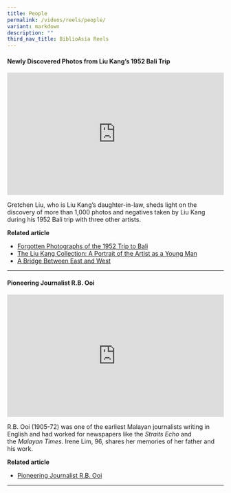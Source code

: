 ```yaml
---
title: People
permalink: /videos/reels/people/
variant: markdown
description: ""
third_nav_title: BiblioAsia Reels
---
```

#### **Newly Discovered Photos from Liu Kang’s 1952 Bali Trip**

<style>.embed-container {position: relative; padding-bottom: 56.25%; height: 0; overflow: hidden; max-width: 100%; } .embed-container iframe, .embed-container object, .embed-container embed { position: absolute; top: 0; left: 0; width: 100%; height: 100%; }</style><div class="embed-container"><iframe src="https://www.youtube.com/embed/N6-mH2P16B8" frameborder="0" allowfullscreen=""></iframe></div>

Gretchen Liu, who is Liu Kang’s daughter-in-law, sheds light on the discovery of more than 1,000 photos and negatives taken by Liu Kang during his 1952 Bali trip with three other artists.

**Related article** <br>
* [Forgotten Photographs of the 1952 Trip to Bali](/vol-21/issue-1/apr-jun-2025/liu-kang-forgotten-photographs-bali/)<br>
* [The Liu Kang Collection: A Portrait of the Artist as a Young Man](/vol-21/issue-1/apr-jun-2025/liu-kang-collection/)<br>
* [A Bridge Between East and West](/vol-21/issue-1/apr-jun-2025/liu-kang-bridge-east-west/)<br>

<hr>

#### **Pioneering Journalist R.B. Ooi**

<style>.embed-container {position: relative; padding-bottom: 56.25%; height: 0; overflow: hidden; max-width: 100%; } .embed-container iframe, .embed-container object, .embed-container embed { position: absolute; top: 0; left: 0; width: 100%; height: 100%; }</style><div class="embed-container"><iframe src="https://www.youtube.com/embed/J2EPQPWskds?list=PLJlLW0qKYHTPnbGAYPZtpahewt6xRgUzc" frameborder="0" allowfullscreen=""></iframe></div>

R.B. Ooi (1905-72) was one of the earliest Malayan journalists writing in English and had worked for newspapers like the&nbsp;_Straits Echo_&nbsp;and the&nbsp;_Malayan Times_. Irene Lim, 96, shares her memories of her father and his work.

**Related article** <br>
* [Pioneering Journalist R.B. Ooi](/vol-20/issue-2/jul-sep-2024/singapore-journalist-newspaper-rb-ooi/)<br>

<hr>